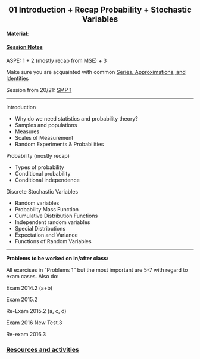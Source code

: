 <h2 align="center">01 Introduction + Recap Probability + Stochastic Variables</h2>
<p><strong>Material:</strong></p>

#### [Session Notes](https://drive.google.com/file/d/1SYXXAQUVkSau2ZzFN2CJEcv8nklZ29kr/view?usp=sharing)

<p>ASPE: 1 + 2 (mostly recap from MSE) + 3</p>
<p>Make sure you are acquainted with common <a target="_blank" href="https://lpsa.swarthmore.edu/BackGround/UsefulSeries/">Series, Approximations, and Identities</a></p>
<p>Session from 20/21: <a target="_blank" href="https://youtu.be/F3bB33pqjLw">SMP 1</a></p>
<hr />
<p>Introduction</p>
<ul>
 <li>Why do we need statistics and probability theory?</li>
 <li>Samples and populations</li>
 <li>Measures</li>
 <li>Scales of Measurement</li>
 <li>Random Experiments & Probabilities</li>
</ul>
<p>Probability (mostly recap)</p>
<ul>
 <li>Types of probability</li>
 <li>Conditional probability</li>
 <li>Conditional independence</li>
</ul>
<p>Discrete Stochastic Variables</p>
<ul>
 <li>Random variables</li>
 <li>Probability Mass Function</li>
 <li>Cumulative Distribution Functions</li>
 <li>Independent random variables</li>
 <li>Special Distributions</li>
 <li>Expectation and Variance</li>
 <li>Functions of Random Variables</li>
</ul>
<hr />
<p><strong>Problems to be worked on in/after class:</strong></p>
<p>All exercises in “Problems 1” but the most important are 5-7 with regard to exam cases. Also do:</p>
<p>Exam 2014.2 (a+b)</p>
<p>Exam 2015.2</p>
<p>Re-Exam 2015.2 (a, c, d)</p>
<p>Exam 2016 New Test.3</p>
<p>Re-exam 2016.3</p>

### [Resources and activities](https://viaucdk-my.sharepoint.com/:f:/g/personal/rib_viauc_dk/EuOeq6E9sg9Jjf5n_qCeM80B4uonPufDX4RnR0nFz3EdMg?e=dRNi7T)
